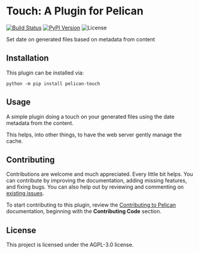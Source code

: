 Touch: A Plugin for Pelican
===========================

[![Build Status](https://img.shields.io/github/actions/workflow/status/pelican-plugins/touch/main.yml?branch=main)](https://github.com/pelican-plugins/touch/actions)
[![PyPI Version](https://img.shields.io/pypi/v/pelican-touch)](https://pypi.org/project/pelican-touch/)
![License](https://img.shields.io/pypi/l/pelican-touch?color=blue)

Set date on generated files based on metadata from content

Installation
------------

This plugin can be installed via:

    python -m pip install pelican-touch

Usage
-----

A simple plugin doing a touch on your generated files using the date metadata from the content.

This helps, into other things, to have the web server gently manage the cache.

Contributing
------------

Contributions are welcome and much appreciated. Every little bit helps. You can contribute by improving the documentation, adding missing features, and fixing bugs. You can also help out by reviewing and commenting on [existing issues][].

To start contributing to this plugin, review the [Contributing to Pelican][] documentation, beginning with the **Contributing Code** section.

[existing issues]: https://github.com/pelican-plugins/touch/issues
[Contributing to Pelican]: https://docs.getpelican.com/en/latest/contribute.html

License
-------

This project is licensed under the AGPL-3.0 license.
